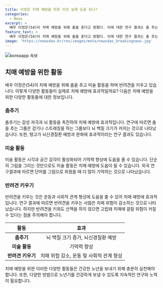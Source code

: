 ```yaml
---
title: 이정은 치매 예방을 위한 이것 실제 도움 되나?
categories:
  - News
excerpt: >
  배우 이정은(54)이 치매 예방을 위해 춤을 춘다고 밝혔다. 이에 대한 연구 결과는 춤 추는 것이 치매 예방에 효과적이며, 미술 활동과 반려견 키우기도 도움이 된다. 특히 춤을 추는 것은 뇌를 적극적으로 사용하여 기억력과 학습력을 향상시키며, 반려견을 키우는 사람은 치매 위험이 40% 감소한다고 한 연구 결과가 있다. 함께 걷기와 다양한 뇌 운동을 통해 치매를 예방하는데 도움이 된다.
feature_text: >
  배우 이정은(54)이 치매 예방을 위해 춤을 춘다고 밝혔다. 이에 대한 연구 결과는 춤 추는 것이 치매 예방에 효과적이며, 미술 활동과 반려견 키우기도 도움이 된다. 특히 춤을 추는 것은 뇌를 적극적으로 사용하여 기억력과 학습력을 향상시키며, 반려견을 키우는 사람은 치매 위험이 40% 감소한다고 한 연구 결과가 있다. 함께 걷기와 다양한 뇌 운동을 통해 치매를 예방하는데 도움이 된다.
image: 'https://newsdao.kr/res/images/meta/newsdao_breakingnews.jpg'
---
```


<p><img src="https://newsdao.kr/res/images/meta/newsdao_breakingnews.jpg" alt="koreaapp 속보" /></p>

<h2 data-ke-size="size26">치매 예방을 위한 활동</h2>

<p data-ke-size="size16">배우 이정은(54)이 치매 예방을 위해 춤을 추고 미술 활동을 하며 반려견을 키우고 있습니다. 이렇게 다양한 활동들이 실제로 치매 예방에 효과적일까요? 다음은 치매 예방을 위한 다양한 활동들에 대한 정보입니다.</p>

<h3><b>춤추기</b></h3>

<p data-ke-size="size16">춤추기는 감성 자극과 뇌 활동을 촉진하여 치매 예방에 효과적입니다. 연구에 따르면 춤을 추는 그룹은 걷기나 스트레칭을 하는 그룹보다 뇌 백질 크기가 커지는 것으로 나타났습니다. 또한, 탱고가 뇌신경질환 예방과 완화에 효과적이라는 연구 결과도 있습니다.</p>

<h3><b>미술 활동</b></h3>

<p data-ke-size="size16">미술 활동은 시각과 공간 감각이 활성화되어 기억력 향상에 도움을 줄 수 있습니다. 단순히 그림을 그리는 것만으로도 미술 활동은 치매 예방에 도움이 될 수 있습니다. 외국 연구결과에 따르면 단어를 그림으로 외웠을 때 더 많이 기억하는 것으로 나타났습니다.</p>

<h3><b>반려견 키우기</b></h3>

<p data-ke-size="size16">반려견을 키우는 것은 운동과 사회적 관계 형성에 도움을 줄 수 있어 치매 예방에 효과적입니다. 연구 결과에 따르면 반려견을 키우는 사람은 치매 위험이 감소하는 것으로 나타났습니다. 하지만 반려견을 키워도 산책을 하지 않으면 고립돼 치매에 걸릴 위험이 커질 수 있다는 점을 주의해야 합니다.</p>

<table>
  <thead>
    <tr>
      <th style="text-align: center;">활동</th>
      <th style="text-align: center;">효과</th>
    </tr>
  </thead>
  <tbody>
    <tr>
      <td style="text-align: center; height: 17px;"><b>춤추기</b></td>
      <td style="text-align: center; height: 17px;">뇌 백질 크기 증가, 뇌신경질환 예방</td>
    </tr>
    <tr>
      <td style="text-align: center; height: 17px;"><b>미술 활동</b></td>
      <td style="text-align: center; height: 17px;">기억력 향상</td>
    </tr>
    <tr>
      <td style="text-align: center;"><b>반려견 키우기</b></td>
      <td style="text-align: center;">치매 위험 감소, 운동 및 사회적 관계 형성</td>
    </tr>
  </tbody>
</table>

<p data-ke-size="size16">치매 예방을 위한 이러한 다양한 활동들은 건강한 노년을 보내기 위해 충분히 실천해야 합니다. 또한, 다양한 방법으로 노년기를 건강하게 보낼 수 있도록 지속적인 연구와 노력이 필요합니다.</p>

<p data-ke-size="size16">&nbsp;</p>


